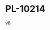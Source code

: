 # PL-10214
<p>v8</p>
<!-- START OF ALTCRAFT PIXEL CODE !-->        <img src="https://pxl.dmitry-borisenko.dev.altkraft.com/pixel?k=c77FePkyzfqDzaovtcoJ7YyTGRSBuJZvrNYT9LGwWiuVUXYxnc3WAuV&s=5d908cc0bf0d37ef&goals=&value=100" style="display: none;"/>        <!-- END OF ALTCRAFT PIXEL CODE !-->

